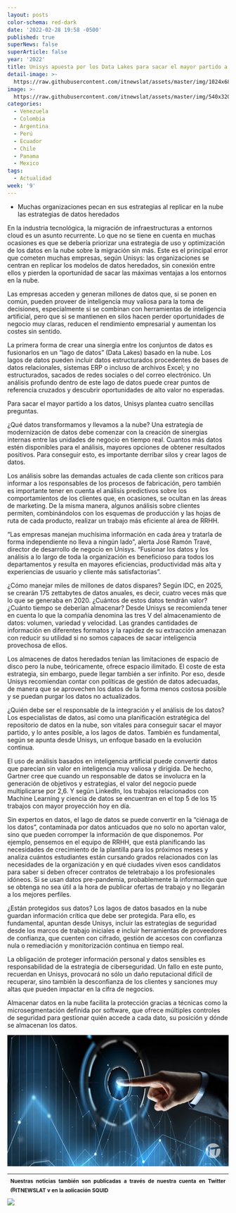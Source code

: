 ```yaml
---
layout: posts
color-schema: red-dark
date: '2022-02-28 19:58 -0500'
published: true
superNews: false
superArticle: false
year: '2022'
title: Unisys apuesta por los Data Lakes para sacar el mayor partido a la nube
detail-image: >-
  https://raw.githubusercontent.com/itnewslat/assets/master/img/1024x680/Data-center-g.jpg
image: >-
  https://raw.githubusercontent.com/itnewslat/assets/master/img/540x320/Data-center-p.jpg
categories:
  - Venezuela
  - Colombia
  - Argentina
  - Perú
  - Ecuador
  - Chile
  - Panama
  - Mexico
tags:
  - Actualidad
week: '9'
---
```

- Muchas organizaciones pecan en sus estrategias al replicar en la nube las estrategias de datos heredados

En la industria tecnológica, la migración de infraestructuras a entornos cloud es un asunto recurrente. Lo que no se tiene en cuenta en muchas ocasiones es que se debería priorizar una estrategia de uso y optimización de los datos en la nube sobre la migración sin más. Este es el principal error que cometen muchas empresas, según Unisys: las organizaciones se centran en replicar los modelos de datos heredados, sin conexión entre ellos y pierden la oportunidad de sacar las máximas ventajas a los entornos en la nube.
 
Las empresas acceden y generan millones de datos que, si se ponen en común, pueden proveer de inteligencia muy valiosa para la toma de decisiones, especialmente si se combinan con herramientas de inteligencia artificial, pero que si se mantienen en silos hacen perder oportunidades de negocio muy claras, reducen el rendimiento empresarial y aumentan los costes sin sentido.
 
La primera forma de crear una sinergia entre los conjuntos de datos es fusionarlos en un “lago de datos” (Data Lakes) basado en la nube. Los lagos de datos pueden incluir datos estructurados procedentes de bases de datos relacionales, sistemas ERP o incluso de archivos Excel; y no estructurados, sacados de redes sociales o del correo electrónico. Un análisis profundo dentro de este lago de datos puede crear puntos de referencia cruzados y descubrir oportunidades de alto valor no esperadas.
 
Para sacar el mayor partido a los datos, Unisys plantea cuatro sencillas preguntas.
 
¿Qué datos transformamos y llevamos a la nube?
Una estrategia de modernización de datos debe comenzar con la creación de sinergias internas entre las unidades de negocio en tiempo real. Cuantos más datos estén disponibles para el análisis, mayores opciones de obtener resultados positivos. Para conseguir esto, es importante derribar silos y crear lagos de datos.
 
Los análisis sobre las demandas actuales de cada cliente son críticos para informar a los responsables de los procesos de fabricación, pero también es importante tener en cuenta el análisis predictivos sobre los comportamientos de los clientes que, en ocasiones, se ocultan en las áreas de marketing. De la misma manera, algunos análisis sobre clientes permiten, combinándolos con los esquemas de producción y las hojas de ruta de cada producto, realizar un trabajo más eficiente al área de RRHH.
 
“Las empresas manejan muchísima información en cada área y tratarla de forma independiente no lleva a ningún lado”, alerta José Ramón Travé, director de desarrollo de negocio en Unisys. “Fusionar los datos y los análisis a lo largo de toda la organización es beneficioso para todos los departamentos y resulta en mayores eficiencias, productividad más alta y experiencias de usuario y cliente más satisfactorias”.
 
¿Cómo manejar miles de millones de datos dispares?
Según IDC, en 2025, se crearán 175 zettabytes de datos anuales, es decir, cuatro veces más que lo que se generaba en 2020. ¿Cuántos de estos datos tendrán valor? ¿Cuánto tiempo se deberían almacenar? Desde Unisys se recomienda tener en cuenta lo que la compañía denomina las tres V del almacenamiento de datos: volumen, variedad y velocidad. Las grandes cantidades de información en diferentes formatos y la rapidez de su extracción amenazan con reducir su utilidad si no somos capaces de sacar inteligencia provechosa de ellos.
 
Los almacenes de datos heredados tenían las limitaciones de espacio de disco pero la nube, teóricamente, ofrece espacio ilimitado. El coste de esta estrategia, sin embargo, puede llegar también a ser infinito. Por eso, desde Unisys recomiendan contar con políticas de gestión de datos adecuadas, de manera que se aprovechen los datos de la forma menos costosa posible y se puedan purgar los datos no actualizados.
 
¿Quién debe ser el responsable de la integración y el análisis de los datos?
Los especialistas de datos, así como una planificación estratégica del repositorio de datos en la nube, son vitales para conseguir sacar el mayor partido, y lo antes posible, a los lagos de datos. También es fundamental, según se apunta desde Unisys, un enfoque basado en la evolución continua.
 
El uso de análisis basados en inteligencia artificial puede convertir datos que parecían sin valor en inteligencia muy valiosa y dirigida. De hecho, Gartner cree que cuando un responsable de datos se involucra en la generación de objetivos y estrategias, el valor del negocio puede multiplicarse por 2,6. Y según LinkedIn, los trabajos relacionados con Machine Learning y ciencia de datos se encuentran en el top 5 de los 15 trabajos con mayor proyección hoy en día.
 
Sin expertos en datos, el lago de datos se puede convertir en la “ciénaga de los datos”, contaminada por datos anticuados que no solo no aportan valor, sino que pueden corromper la información de que disponemos. Por ejemplo, pensemos en el equipo de RRHH, que está planificando las necesidades de crecimiento de la plantilla para los próximos meses y analiza cuántos estudiantes están cursando grados relacionados con las necesidades de la organización y en qué ciudades viven esos candidatos para saber si deben ofrecer contratos de teletrabajo a los profesionales idóneos. Si se usan datos pre-pandemia, probablemente la información que se obtenga no sea útil a la hora de publicar ofertas de trabajo y no llegarán a los mejores perfiles.
 
¿Están protegidos sus datos?
Los lagos de datos basados en la nube guardan información crítica que debe ser protegida. Para ello, es fundamental, apuntan desde Unisys, incluir las estrategias de seguridad desde los marcos de trabajo iniciales e incluir herramientas de proveedores de confianza, que cuenten con cifrado, gestión de accesos con confianza nula o remediación y monitorización continua en tiempo real.
 
La obligación de proteger información personal y datos sensibles es responsabilidad de la estrategia de ciberseguridad. Un fallo en este punto, recuerdan en Unisys, provocará no sólo un daño reputacional difícil de recuperar, sino también la desconfianza de los clientes y sanciones muy altas que pueden impactar en la cifra de negocios.
 
Almacenar datos en la nube facilita la protección gracias a técnicas como la microsegmentación definida por software, que ofrece múltiples controles de seguridad para gestionar quién accede a cada dato, su posición y dónde se almacenan los datos.

![](https://raw.githubusercontent.com/itnewslat/assets/master/img/540x320/Data-center-p.jpg)

<table style="height: 42px;" width="569">
<tbody>
<tr>
<td style="text-align: justify;"><sub><strong>Nuestras noticias también son publicadas a través de nuestra cuenta en Twitter <a href="https://twitter.com/itnewslat?lang=es">@ITNEWSLAT</a> y en la aplicación <a href="https://squidapp.co/en/">SQUID</a></strong></sub></td>
</tr>
</tbody>
</table>

<img src="https://tracker.metricool.com/c3po.jpg?hash=56f88a41e39ab42c063cc51676587a04"/>